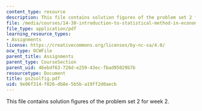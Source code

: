```yaml
---
content_type: resource
description: This file contains solution figures of the problem set 2 for week 2.
file: /media/courses/14-30-introduction-to-statistical-method-in-economics-spring-2006/9e06f314f026db8e5b5ba19ff2d0aecb_ps2solfig.pdf
file_type: application/pdf
learning_resource_types:
- Assignments
license: https://creativecommons.org/licenses/by-nc-sa/4.0/
ocw_type: OCWFile
parent_title: Assignments
parent_type: CourseSection
parent_uid: 46ebdf63-726d-e259-43ec-fbad95029b7b
resourcetype: Document
title: ps2solfig.pdf
uid: 9e06f314-f026-db8e-5b5b-a19ff2d0aecb
---
```

This file contains solution figures of the problem set 2 for week 2.